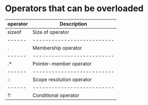 # Operators that can be overloaded

| operator |    Description               |
|  ------  |  --------------------------  |
| sizeof   | Size of operator             |
|  ------  |  --------------------------  |
| .        | Membership operator          |
|  ------  |  --------------------------  |
| .*       | Pointer-member operator      |
|  ------  |  --------------------------  |
| ::       | Scope resolution operator    |
|  ------  |  --------------------------  |
| ?:       | Conditional operator         |
